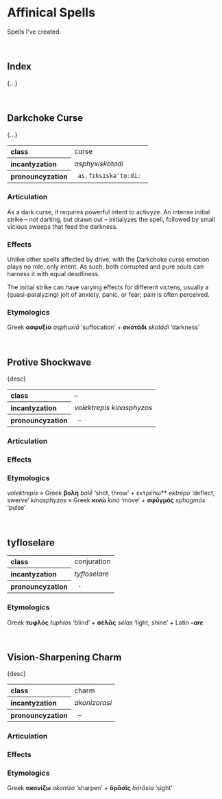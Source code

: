 # Affinical Spells

Spells I’ve created.


<br>


## Index

{...}


<br>


## Darkchoke Curse

{...}

<table>
  <tr>
    <th align="left"> class </th>
    <td> curse </td>
  </th>
  <tr>
    <th align="left"> incantyzation </th>
    <td> <em> asphyxiskotadi </em> </td>
  </tr>
  <tr>
    <th align="left"> pronouncyzation </th>
    <td> <code> asˌfɪksɪskəˈtɑːdiː </code> </td>
  </tr>
</table>

### Articulation
As a dark curse, it requires powerful intent to activyze. An intense initial strike – not darting, but drawn out – initialyzes the spell, followed by small vicious sweeps that feed the darkness. 

### Effects
Unlike other spells affected by drive, with the Darkchoke curse emotion plays no role, only intent. As such, both corrupted and pure souls can harness it with equal deadliness.

The initial strike can have varying effects for different victens, usually a (quasi-paralyzing) jolt of anxiety, panic, or fear; pain is often perceived.

### Etymologics
Greek **ασφυξία** *asphuxíā* ‘suffocation’ + **σκοτάδι** *skotádi* ‘darkness’


<br>


## Protive Shockwave

{desc}

<table>
  <tr>
    <th align="left"> class </th>
    <td> – </td>
  </th>
  <tr>
    <th align="left"> incantyzation </th>
    <td> <em> volektrepis kinasphyzos </em> </td>
  </tr>
  <tr>
    <th align="left"> pronouncyzation </th>
    <td> <code> – </code> </td>
  </tr>
</table>

### Articulation

### Effects

### Etymologics
*volektrepis* » Greek **βολή** *bolḗ* ‘shot, throw’ + εκτρέπω** *ektrépo* ‘deflect, swerve’
*kinasphyzos* » Greek **κινώ** *kinó* ‘move’ + **σφῠγμός** *sphugmós* ‘pulse’


<br>


## tyfloselare

<table>
  <tr>
    <th align="left"> class </th>
    <td> conjuration </td>
  </th>
  <tr>
    <th align="left"> incantyzation </th>
    <td> <em> tyfloselare </em> </td>
  </tr>
  <tr>
    <th align="left"> pronouncyzation </th>
    <td> <code> - </code> </td>
  </tr>
</table>

### Etymologics
Greek **τυφλός** *tuphlós* ‘blind’ + **σέλᾰς** *sélas* ‘light, shine’ + Latin ***-are***


<br>


## Vision-Sharpening Charm

{desc}

<table>
  <tr>
    <th align="left"> class </th>
    <td> charm </td>
  </th>
  <tr>
    <th align="left"> incantyzation </th>
    <td> <em> akonizorasi </em> </td>
  </tr>
  <tr>
    <th align="left"> pronouncyzation </th>
    <td> <code> – </code> </td>
  </tr>
</table>

### Articulation

### Effects

### Etymologics
Greek **ακονίζω** *akonízo* ‘sharpen’ + **ὅρᾱσῐς** *hórāsia* ‘sight’
